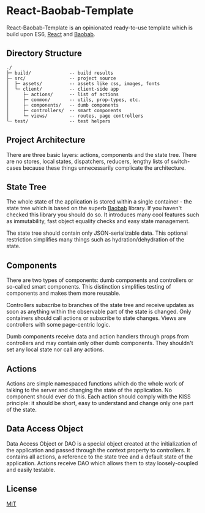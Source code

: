 React-Baobab-Template
=====================

React-Baobab-Template is an opinionated ready-to-use template which is build upon ES6, [React](https://github.com/facebook/react) and [Baobab](https://github.com/Yomguithereal/baobab).

Directory Structure
-------------------

```
./
├─ build/              -- build results
├─ src/                -- project source
│  ├─ assets/          -- assets like css, images, fonts
│  └─ client/          -- client-side app
│     ├─ actions/      -- list of actions
│     ├─ common/       -- utils, prop-types, etc.
│     ├─ components/   -- dumb components
│     ├─ controllers/  -- smart components
│     └─ views/        -- routes, page controllers
└─ test/               -- test helpers
```

Project Architecture
--------------------

There are three basic layers: actions, components and the state tree. There are no stores, local states, dispatchers, reducers, lengthy lists of switch-cases because these things unnecessarily complicate the architecture.

State Tree
----------

The whole state of the application is stored within a single container - the state tree which is based on the superb [Baobab](https://github.com/Yomguithereal/baobab) library. If you haven't checked this library you should do so. It introduces many cool features such as immutability, fast object equality checks and easy state management.

The state tree should contain only JSON-serializable data. This optional restriction simplifies many things such as hydration/dehydration of the state.

Components
----------

There are two types of components: dumb components and controllers or so-called smart components. This distinction simplifies testing of components and makes them more reusable.

Controllers subscribe to branches of the state tree and receive updates as soon as anything within the observable part of the state is changed. Only containers should call actions or subscribe to state changes. Views are controllers with some page-centric logic.

Dumb components receive data and action handlers through props from controllers and may contain only other dumb components. They shouldn't set any local state nor call any actions.

Actions
-------

Actions are simple namespaced functions which do the whole work of talking to the server and changing the state of the application. No component should ever do this. Each action should comply with the KISS principle: it should be short, easy to understand and change only one part of the state.

Data Access Object
------------------

Data Access Object or DAO is a special object created at the initialization of the application and passed through the context property to controllers. It contains all actions, a reference to the state tree and a default state of the application. Actions receive DAO which allows them to stay loosely-coupled and easily testable.

License
-------

[MIT](https://github.com/slmgc/react-baobab-template/blob/master/LICENSE)